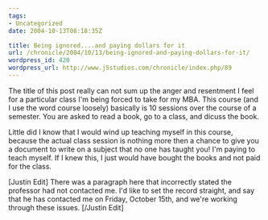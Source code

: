 ```yaml
---
tags:
- Uncategorized
date: 2004-10-13T08:18:35Z

title: Being ignored....and paying dollars for it
url: /chronicle/2004/10/13/being-ignored-and-paying-dollars-for-it/
wordpress_id: 420
wordpress_url: http://www.j5studios.com/chronicle/index.php/89
---
```


The title of this post really can not sum up the anger and resentment I feel for a particular class I'm being forced to take for my MBA.  This course (and I use the word course loosely) basically is 10 sessions over the course of a semester.  You are asked to read a book, go to a class, and dicuss the book.


Little did I know that I would wind up teaching myself in this course, because the actual class session is nothing more then a chance to give you a document to write on a subject that no one has taught you!  I'm paying to teach myself.  If I knew this, I just would have bought the books and not paid for the class.



[Justin Edit] There was a paragraph here that incorrectly stated the professor had not contacted me.  I'd like to set the record straight, and say that he has contacted me on Friday, October 15th, and we're working through these issues. [/Justin Edit]

